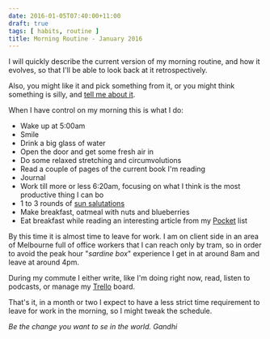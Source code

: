 ```yaml
---
date: 2016-01-05T07:40:00+11:00
draft: true
tags: [ habits, routine ]
title: Morning Routine - January 2016
---
```


I will quickly describe the current version of my morning routine, and how it
evolves, so that I'll be able to look back at it retrospectively.

Also, you might like it and pick something from it, or you might think
something is silly, and [tell me about it](https://twitter.com/mokagio).

When I have control on my morning this is what I do:

- Wake up at 5:00am
- Smile
- Drink a big glass of water
- Open the door and get some fresh air in
- Do some relaxed stretching and circumvolutions
- Read a couple of pages of the current book I'm reading
- Journal
- Work till more or less 6:20am, focusing on what I think is the most productive thing I can bo
- 1 to 3 rounds of [sun salutations](http://yoga.about.com/od/yogasequences/ss/sunsalutesteps.htm#step1)
- Make breakfast, oatmeal with nuts and blueberries
- Eat breakfast while reading an interesting article from my [Pocket](https://getpocket.com/) list

By this time it is almost time to leave for work. I am on client side in an
area of Melbourne full of office workers that I can reach only by tram, so in
order to avoid the peak hour "_sardine box_" experience I get in at around 8am
and leave at around 4pm.

During my commute I either write, like I'm doing right now, read, listen to
podcasts, or manage my [Trello](https://trello.com/) board.

That's it, in a month or two I expect to have a less strict time requirement to
leave for work in the morning, so I might tweak the schedule.

_Be the change you want to se in the world. Gandhi_




